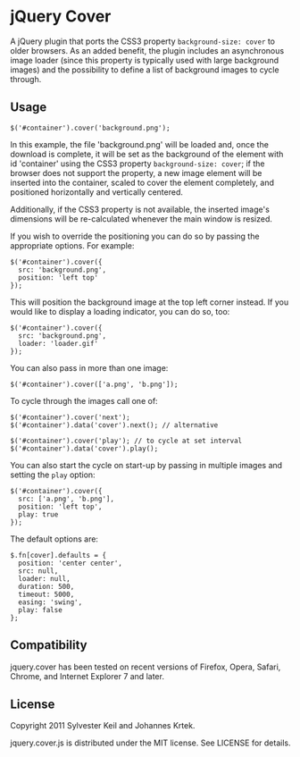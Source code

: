 jQuery Cover
============

A jQuery plugin that ports the CSS3 property `background-size: cover`
to older browsers. As an added benefit, the plugin includes an asynchronous
image loader (since this property is typically used with large background
images) and the possibility to define a list of background images to cycle
through.

Usage
-----

    $('#container').cover('background.png');

In this example, the file 'background.png' will be loaded and, once the download
is complete, it will be set as the background of the element with id
'container' using the CSS3 property `background-size: cover`; if the browser
does not support the property, a new image element will be inserted into
the container, scaled to cover the element completely, and positioned
horizontally and vertically centered.

Additionally, if the CSS3 property is not available, the inserted image's
dimensions will be re-calculated whenever the main window is resized.

If you wish to override the positioning you can do so by passing the
appropriate options. For example:

    $('#container').cover({
      src: 'background.png',
      position: 'left top'
    });

This will position the background image at the top left corner instead. If
you would like to display a loading indicator, you can do so, too:

    $('#container').cover({
      src: 'background.png',
      loader: 'loader.gif'
    });

You can also pass in more than one image:

    $('#container').cover(['a.png', 'b.png']);

To cycle through the images call one of:

    $('#container').cover('next');
    $('#container').data('cover').next(); // alternative

    $('#container').cover('play'); // to cycle at set interval
    $('#container').data('cover').play();

You can also start the cycle on start-up by passing in multiple images and
setting the `play` option:

    $('#container').cover({
      src: ['a.png', 'b.png'],
      position: 'left top',
      play: true
    });

The default options are:

    $.fn[cover].defaults = {
      position: 'center center',
      src: null,
      loader: null,
      duration: 500,
      timeout: 5000,
      easing: 'swing',
      play: false
    };



Compatibility
-------------

jquery.cover has been tested on recent versions of Firefox, Opera, Safari,
Chrome, and Internet Explorer 7 and later.


License
-------

Copyright 2011 Sylvester Keil and Johannes Krtek.

jquery.cover.js is distributed under the MIT license. See LICENSE for
details.
